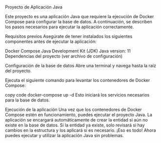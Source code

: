 Proyecto de Aplicación Java

Este proyecto es una aplicación Java que requiere la ejecución de Docker Compose para configurar la base de datos. A continuación, se describen los pasos necesarios para ejecutar la aplicación correctamente.

Requisitos previos
Asegúrate de tener instalados los siguientes componentes antes de ejecutar la aplicación:

Docker Compose
Java Development Kit (JDK)
Java version: 11
Dependencias del proyecto (ver archivo de configuración)

Configuración de la base de datos
Abre una terminal y navega hasta la raíz del proyecto.

Ejecuta el siguiente comando para levantar los contenedores de Docker Compose:

copy code
docker-compose up -d
Esto iniciará los servicios necesarios para la base de datos.

Ejecución de la aplicación
Una vez que los contenedores de Docker Compose estén en funcionamiento, puedes ejecutar el proyecto Java.
La aplicación se encargará automáticamente de crear la entidad si aún no existe en la base de datos. Si la entidad ya existe, solo revisará si hay cambios en la estructura y los aplicará si es necesario.
¡Eso es todo! Ahora puedes ejecutar y utilizar la aplicación Java sin problemas.
